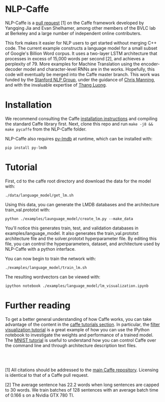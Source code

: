 # NLP-Caffe

NLP-Caffe is a <a href="https://github.com/Russell91/nlp_caffe/blob/master/CHANGES.txt" target="_blank">pull request</a> [1] on the Caffe framework developed by Yangqing Jia and Evan Shelhamer, among other members of the BVLC lab at Berkeley and a large number of independent online contributers. 

This fork makes it easier for NLP users to get started without merging C++ code. The current example constructs a language model for a small subset of Google's Billion Word corpus. It uses a two-layer LSTM architecture that processes in excess of 15,000 words per second [2], and achieves a perplexity of 79. More examples for Machine Translation using the encoder-decoder model and character-level RNNs are in the works. Hopefully, this code will eventually be merged into the Caffe master branch. This work was funded by the <a href="http://nlp.stanford.edu/" target="_blank">Stanford NLP Group</a>, under the guidance of <a href="http://nlp.stanford.edu/~manning/" target="_blank">Chris Manning</a>, and with the invaluable expertise of <a href="http://stanford.edu/~lmthang/" target="_blank">Thang Luong</a>.

# Installation

We recommend consulting the Caffe <a href="http://caffe.berkeleyvision.org/installation.html" target="_blank">installation instructions</a> and compiling the standard Caffe library first. Next, clone this repo and run `make -j8 && make pycaffe` from the NLP-Caffe folder.

NLP-Caffe also requires <a href="https://github.com/dw/py-lmdb/" target="_blank">py-lmdb</a> at runtime, which can be installed with:

    pip install py-lmdb

# Tutorial

First, cd to the caffe root directory and download the data for the model with:

    ./data/language_model/get_lm.sh

Using this data, you can generate the LMDB databases and the architecture train_val.prototxt with:

    python ./examples/launguage_model/create_lm.py --make_data

You'll notice this generates train, test, and validation databases in examples/language_model. It also generates the train_val.prototxt architecture file and the solver.prototxt hyperparameter file. By editing this file, you can control the hyperparameters, dataset, and architecture used by NLP-Caffe with a python interface.

You can now begin to train the network with:

    ./examples/language_model/train_lm.sh

The resulting wordvectors can be viewed with:

    ipython notebook ./examples/language_model/lm_visualization.ipynb

# Further reading

To get a better general understanding of how Caffe works, you can take advantage of the content in the <a href="http://caffe.berkeleyvision.org/installation.html" target="_blank">caffe tutorials section</a>. In particular, the <a href="http://nbviewer.ipython.org/github/BVLC/caffe/blob/master/examples/filter_visualization.ipynb" target="_blank">filter visualization tutorial</a> is a great example of how you can use the IPython notebook to investigate the weights and performance of a trained model. The <a href="http://caffe.berkeleyvision.org/gathered/examples/mnist.html" target="_blank">MNIST tutorial</a> is useful to understand how you can control Caffe over the command line and through architecture description text files.

<br>
<br>

[1] All citations should be addressed to the <a href="https://github.com/BVLC/caffe" target="_blank">main Caffe repository</a>. Licensing is identical to that of a Caffe pull request.

[2] The average sentence has 22.2 words when long sentences are capped to 30 words. We train batches of 128 sentences with an average batch time of 0.166 s on a Nvidia GTX 780 TI.
